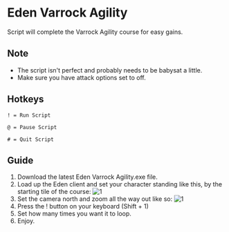 # Eden Varrock Agility
Script will complete the Varrock Agility course for easy gains.

## Note
* The script isn't perfect and probably needs to be babysat a little.
* Make sure you have attack options set to off.

## Hotkeys
` ! = Run Script `

` @ = Pause Script `

` # = Quit Script `

## Guide
1. Download the latest Eden Varrock Agility.exe file.
2. Load up the Eden client and set your character standing like this, by the starting tile of the course:
![1](https://i.imgur.com/6fjH8rt.png)
3. Set the camera north and zoom all the way out like so:
![1](https://i.imgur.com/TNu4Fv8.png)
4. Press the ! button on your keyboard (Shift + 1)
5. Set how many times you want it to loop.
6. Enjoy.
